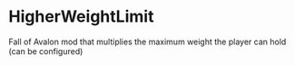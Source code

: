 # HigherWeightLimit

Fall of Avalon mod that multiplies the maximum weight the player can hold (can be configured)
